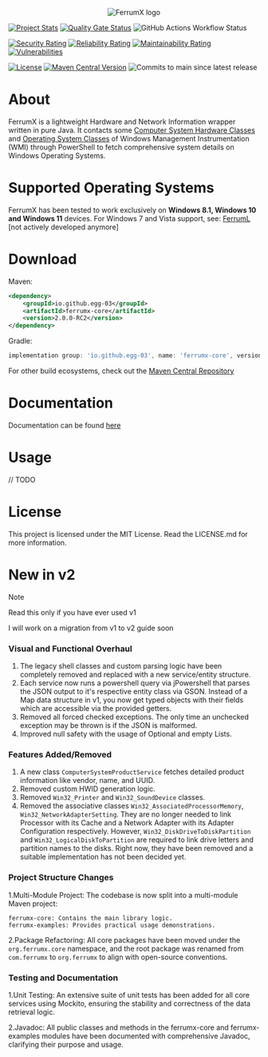 <p align="center"> 
  <img src="https://github.com/Egg-03/FerrumX/assets/111327101/9aee9cdf-5213-401b-814d-a9738ee1a24c" alt="FerrumX logo">
</p>

[![Project Stats](https://openhub.net/p/FerrumX/widgets/project_thin_badge.gif)](https://openhub.net/p/FerrumX)
[![Quality Gate Status](https://sonarcloud.io/api/project_badges/measure?project=Egg-03_FerrumX&metric=alert_status)](https://sonarcloud.io/summary/new_code?id=Egg-03_FerrumX)
![GitHub Actions Workflow Status](https://img.shields.io/github/actions/workflow/status/Egg-03/FerrumX/.github%2Fworkflows%2Fbuild.yml)


[![Security Rating](https://sonarcloud.io/api/project_badges/measure?project=Egg-03_FerrumX&metric=security_rating)](https://sonarcloud.io/summary/new_code?id=Egg-03_FerrumX)
[![Reliability Rating](https://sonarcloud.io/api/project_badges/measure?project=Egg-03_FerrumX&metric=reliability_rating)](https://sonarcloud.io/summary/new_code?id=Egg-03_FerrumX)
[![Maintainability Rating](https://sonarcloud.io/api/project_badges/measure?project=Egg-03_FerrumX&metric=sqale_rating)](https://sonarcloud.io/summary/new_code?id=Egg-03_FerrumX)
[![Vulnerabilities](https://sonarcloud.io/api/project_badges/measure?project=Egg-03_FerrumX&metric=vulnerabilities)](https://sonarcloud.io/summary/new_code?id=Egg-03_FerrumX)

[![License](https://img.shields.io/github/license/Egg-03/FerrumX)](https://github.com/Egg-03/FerrumX/blob/main/LICENSE)
[![Maven Central Version](https://img.shields.io/maven-central/v/io.github.egg-03/ferrum-x)](https://central.sonatype.com/artifact/io.github.egg-03/ferrum-x)
![Commits to main since latest release](https://img.shields.io/github/commits-since/Egg-03/FerrumX/latest)

# About
FerrumX is a lightweight Hardware and Network Information wrapper written in pure Java. It contacts some [Computer System Hardware Classes](https://learn.microsoft.com/en-us/windows/win32/cimwin32prov/computer-system-hardware-classes) and [Operating System Classes](https://learn.microsoft.com/en-us/windows/win32/cimwin32prov/operating-system-classes) of Windows Management Instrumentation (WMI) through PowerShell to fetch comprehensive system details on Windows Operating Systems.

# Supported Operating Systems
FerrumX has been tested to work exclusively on <strong>Windows 8.1, Windows 10 and Windows 11</strong> devices.
For Windows 7 and Vista support, see: [FerrumL](https://github.com/Egg-03/FerrumL) [not actively developed anymore]

# Download
Maven:
```xml
<dependency>
    <groupId>io.github.egg-03</groupId>
    <artifactId>ferrumx-core</artifactId>
    <version>2.0.0-RC2</version>
</dependency>
```

Gradle:
```gradle
implementation group: 'io.github.egg-03', name: 'ferrumx-core', version: '2.0.0-RC2'
```

For other build ecosystems, check out the [Maven Central Repository](https://central.sonatype.com/artifact/io.github.egg-03/ferrum-x/overview)

# Documentation
Documentation can be found [here](https://egg-03.github.io/FerrumX-Documentation/)

# Usage
// TODO

# License
This project is licensed under the MIT License. Read the LICENSE.md for more information.

# New in v2

> [!NOTE]
> Read this only if you have ever used v1
> 
> I will work on a migration from v1 to v2 guide soon

### **Visual and Functional Overhaul**

1. The legacy shell classes and custom parsing logic have been completely removed and replaced with a new service/entity structure.
2. Each service now runs a powershell query via jPowershell that parses the JSON output to it's respective entity class via GSON. Instead of a Map data structure in v1, you now get typed objects with their fields which are accessible via the provided getters.
3. Removed all forced checked exceptions. The only time an unchecked exception may be thrown is if the JSON is malformed.
4. Improved null safety with the usage of Optional and empty Lists.

### **Features Added/Removed**

1. A new class `ComputerSystemProductService` fetches detailed product information like vendor, name, and UUID.
2. Removed custom HWID generation logic.
3. Removed `Win32_Printer` and `Win32_SoundDevice` classes.
4. Removed the associative classes `Win32_AssociatedProcessorMemory`, `Win32_NetworkAdapterSetting`. They are no longer needed to link Processor with its Cache and a Network Adapter with its Adapter Configuration respectively. However, `Win32_DiskDriveToDiskPartition` and `Win32_LogicalDiskToPartition` are required to link drive letters and partition names to the disks. Right now, they have been removed and a suitable implementation has not been decided yet.


### **Project Structure Changes**

1.Multi-Module Project: The codebase is now split into a multi-module Maven project:

    ferrumx-core: Contains the main library logic.
    ferrumx-examples: Provides practical usage demonstrations.

2.Package Refactoring: All core packages have been moved under the `org.ferrumx.core` namespace, and the root package was renamed from `com.ferrumx` to `org.ferrumx` to align with open-source conventions.


### **Testing and Documentation**

1.Unit Testing: An extensive suite of unit tests has been added for all core services using Mockito, ensuring the stability and correctness of the data retrieval logic.

2.Javadoc: All public classes and methods in the ferrumx-core and ferrumx-examples modules have been documented with comprehensive Javadoc, clarifying their purpose and usage.
